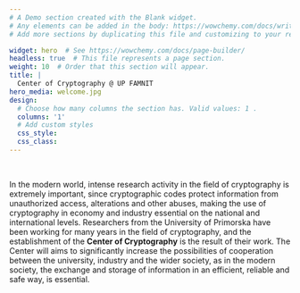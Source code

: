 ```yaml
---
# A Demo section created with the Blank widget.
# Any elements can be added in the body: https://wowchemy.com/docs/writing-markdown-latex/
# Add more sections by duplicating this file and customizing to your requirements.

widget: hero  # See https://wowchemy.com/docs/page-builder/
headless: true  # This file represents a page section.
weight: 10  # Order that this section will appear.
title: |
  Center of Cryptography @ UP FAMNIT
hero_media: welcome.jpg
design:
  # Choose how many columns the section has. Valid values: 1 .
  columns: '1'
  # Add custom styles
  css_style:
  css_class:
---
```


<br>

In the modern world, intense research activity in the field of cryptography is extremely important, since cryptographic codes protect information from unauthorized access, alterations and other abuses, making the use of cryptography in economy and industry essential on the national and international levels. Researchers from the University of Primorska have been working for many years in the field of cryptography, and the establishment of the **Center of Cryptography** is the result of their work. The Center will aims to significantly increase the possibilities of cooperation between the university, industry and the wider society, as in the modern society, the exchange and storage of information in an efficient, reliable and safe way, is essential.
